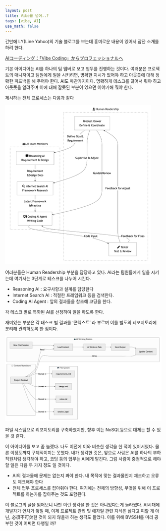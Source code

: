 ```yaml
---
layout: post
title: Vibe를 넘어..?
tags: [vibe, AI]
use_math: false
---
```




간만에 LY(Line Yahoo)의 기술 블로그를 보는데 흥미로운 내용이 있어서 잠깐 소개를 하려 한다. 

[AIコーディング：「Vibe Coding」からプロフェッショナルへ](https://techblog.lycorp.co.jp/ja/20250626a)

기본 아이디어는 AI를 하나의 팀 멤버로 보고 업무를 진행하는 것이다. 여러분은 프로젝트의 매니저이고 팀원에게 일을 시키려면, 명확한 지시가 있어야 하고 아웃풋에 대해 정확한 피드백을 해 주어야 한다. AI도 마찬가지이다. 명확하게 테스크를 끊어서 줘야 하고 아웃풋을 알려주며 이에 대해 잘못된 부분이 있으면 이야기해 줘야 한다. 



제시하는 전체 프로세스는 다음과 같다

<img src="assets/image-20250704004003143.png" alt="image-20250704004003143" style="zoom:50%;" />

여러분들은 Human Readership 부분을 담당하고 있다. AI라는 팀원들에게 일을 시키는데 여기서는 3단계로 테스크를 나누어 시킨다. 

* Reasoning AI : 요구사항과 설계를 담당한다
* Internet Search AI : 적절한 프레임워크 등을 검색한다.
* Coding AI Agent : 앞의 결과들을 참조해 코딩을 한다.

각 테스크 별로 특화된 AI를 선정하여 일을 하도록 한다.

재미있는 부분은 각 태스크 별 결과를 ‘콘텍스트’ 라 부르며 이를 별도의 레포지토리에 분리해 관리하도록 한 점이다.



![image-20250704011843579](assets/image-20250704011843579.png)



파일 시스템으로 리포지토리를 구축하였지만, 향후 이는 NoSQL등으로 대체는 할 수 있을 것 같다. 

이 아이디어를 보고 좀 놀랬다. 나도 이전에 이와 비슷한 생각을 한 적이 있어서였다. 물론 이정도까지 구체적이지는 못했다.  내가 생각한 것은, 앞으로 사람은 AI를 하나의 부하직원처럼 생각해야 하고, 코딩 등의 업무는 AI에게 맡긴다. 그럼 사람이 중점적으로 해야 할 일은 다음 두 가지 정도 일 것이다.

* AI의 결과물에 문제는 없는지 봐야 한다. 내 목적에 맞는 결과물인지 체크하고 오류도 체크해야 한다
* 전체 업무 프로세스를 잡아줘야 한다. 여기에는 전체의 방향성, 무엇을 위해 이 프로젝트를 하는가를 잡아주는 것도 포함된다. 



이 블로그의 글을 읽어보니 나만 이런 생각을 한 것은 아니었다는게 놀라웠다.  AI시대에 개발자가 연차가 쌓일 때, 이제 프로젝트 관리 및 애자일 관련 지식은 싫다고 피할 게 아닌, 必須不可欠한 것이 되지 않을까 하는 생각도 들었다.  이를 위해 BVSSH를 미리 공부한 것이 어쩌면 다행일 까?




